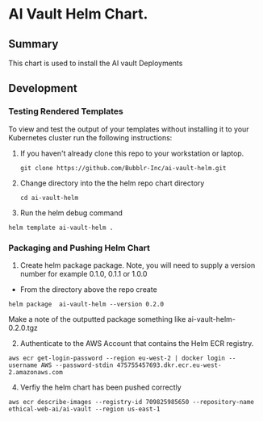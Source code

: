# AI Vault Helm Chart.
## Summary
This chart is used to install the AI vault Deployments

## Development
### Testing Rendered Templates

To view and test the output of your templates without installing it to your Kubernetes cluster run the following instructions:

1. If you haven't already clone this repo to your workstation or laptop.
   ```
   git clone https://github.com/Bubblr-Inc/ai-vault-helm.git
   ```
2. Change directory into the the helm repo chart directory
   ```
   cd ai-vault-helm
   ```
3. Run the helm debug command
```
helm template ai-vault-helm .
```

### Packaging and Pushing Helm Chart
1. Create helm package package.
   Note, you will need to supply a version number for example 0.1.0, 0.1.1 or 1.0.0
-  From the directory above the repo create 
```
helm package  ai-vault-helm --version 0.2.0
```
Make a note of the outputted package something like ai-vault-helm-0.2.0.tgz

2. Authenticate to the AWS Account that contains the Helm ECR registry.

```
aws ecr get-login-password --region eu-west-2 | docker login --username AWS --password-stdin 475755457693.dkr.ecr.eu-west-2.amazonaws.com
```

4. Verfiy the helm chart has been pushed correctly
```
aws ecr describe-images --registry-id 709825985650 --repository-name ethical-web-ai/ai-vault --region us-east-1
```
